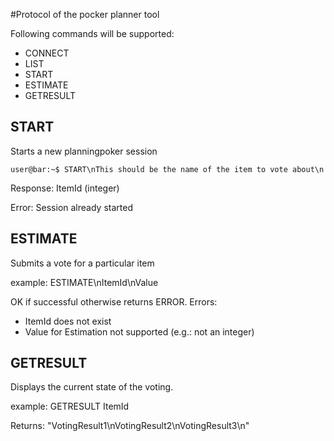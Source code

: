 #Protocol of the pocker planner tool

Following commands will be supported:

* CONNECT
* LIST
* START 
* ESTIMATE
* GETRESULT

## START
Starts a new planningpoker session

```code
user@bar:~$ START\nThis should be the name of the item to vote about\n
```
Response:
ItemId (integer)

Error: Session already started

## ESTIMATE
Submits a vote for a particular item

example: ESTIMATE\nItemId\nValue

OK if successful otherwise returns ERROR. 
Errors:

* ItemId does not exist
* Value for Estimation not supported (e.g.: not an integer)

## GETRESULT
Displays the current state of the voting.

example: GETRESULT ItemId

Returns: "VotingResult1\nVotingResult2\nVotingResult3\n"


 
 
 

